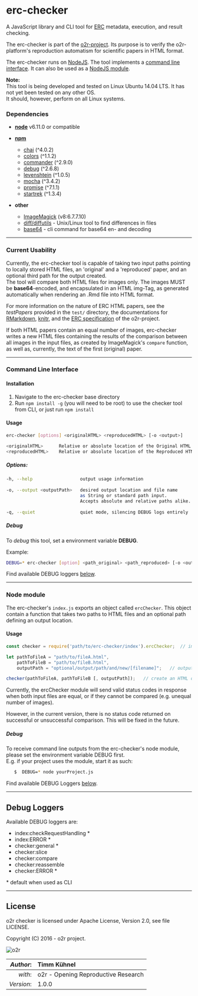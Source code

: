# erc-checker

A JavaScript library and CLI tool for [ERC](https://github.com/o2r-project/erc-spec) metadata, execution, and result checking.  

 
The erc-checker is part of the [o2r-project](http://www.o2r.info/). Its purpose is to verify the o2r-platform's reproduction automatism for scientific papers in HTML format. 

The erc-checker runs on [NodeJS](https://nodejs.org/en/). The tool implements a [command line interface](#command-line-interface). It can also be used as a [NodeJS module](#node-module). 

**Note:**  
This tool is being developed and tested on Linux Ubuntu 14.04 LTS. It has not yet been tested on any other OS.  
It should, however, perform on all Linux systems. 

### Dependencies 
* **[node](nodejs.org)** v6.11.0 or compatible
* **[npm](http://npmjs.com/)**
  * [chai](https://www.npmjs.com/package/chai) (^4.0.2)
  * [colors](https://www.npmjs.com/package/colors) (^1.1.2)
  * [commander](https://www.npmjs.com/package/commander) (^2.9.0)
  * [debug](https://www.npmjs.com/package/debug) (^2.6.8)
  * [levenshtein](https://www.npmjs.com/package/levenshtein) (^1.0.5)
  * [mocha](https://www.npmjs.com/package/mocha) (^3.4.2)
  * [promise](https://www.npmjs.com/package/promise) (^7.1.1)
  * [startrek](https://www.npmjs.com/package/startrek) (^1.3.4)

* **other**
  * [ImageMagick](https://www.imagemagick.org/) (v8:6.7.7.10)
  * [diff/diffutils](https://wiki.ubuntuusers.de/diff/) - Unix/Linux tool to find differences in files 
  * [base64](http://manpages.ubuntu.com/manpages/wily/de/man1/base64.1.html) - cli command for base64 en- and decoding

-------------------------------------------------

### Current Usability

Currently, the erc-checker tool is capable of taking two input paths pointing to locally stored HTML files, an 'original' and a 'reproduced' paper, and an optional third path for the output created.  
The tool will compare both HTML files for images only. The images MUST be __base64__-encoded, and encapsulated in an HTML img-Tag, as generated automatically when rendering an .Rmd file into HTML format. 

For more information on the nature of ERC HTML papers, see the _testPapers_ provided in the `test/` directory, the documentations for [RMarkdown](http://rmarkdown.rstudio.com/), [knitr](https://yihui.name/knitr/), and the [ERC specification](https://github.com/o2r-project/erc-spec) of the o2r-project.

If both HTML papers contain an equal number of images, erc-checker writes a new HTML files containing the results of the comparison between all images in the input files, as created by ImageMagick's `compare` function, as well as, currently, the text of the first (original) paper. 

-------------------------------------------------

### Command Line Interface

#### Installation
1. Navigate to the erc-checker base directory
2. Run `npm install -g` (you will need to be root) to use the checker tool from CLI, or just run `npm install`

#### Usage

``` bash
erc-checker [options] <originalHTML> <reproducedHTML> [-o <output>]
```

``` bash
<originalHTML>		Relative or absolute location of the Original HTML file to be compared.
<reproducedHTML>	Relative or absolute location of the Reproduced HTML file to be compared.
```

##### Options:

``` bash
-h, --help                  output usage information
                               
-o, --output <outputPath>   desired output location and file name 
    			            as String or standard path input.
    			            Accepts absolute and relative paths alike.
                               
-q, --quiet                 quiet mode, silencing DEBUG logs entirely
```

##### Debug

To _debug_ this tool, set a environment variable **DEBUG**.
   
Example:
   
``` bash
DEBUG=* erc-checker [option] <path_original> <path_reproduced> [-o <output>]
```

Find available DEBUG loggers [below](#debug-loggers).


-------------------------------------------------

### Node module

The erc-checker's `index.js` exports an object called `ercChecker`. This object contain a function that takes two paths to HTML files and an optional path defining an output location. 

#### Usage

``` javascript
const checker = require('path/to/erc-checker/index').ercChecker;  // import the ercChecker module

let pathToFileA = "path/to/fileA.html",
    pathToFileB = "path/to/fileB.html",
    outputPath = "optional/output/path/and/new/[filename]";   // output will be named [filename].html

checker(pathToFileA, pathToFileB [, outputPath]);   // create an HTML diff-file, optionally at [outputPath] 
```

Currently, the ercChecker module will send valid status codes in response 
when both input files are equal, or if they cannot be compared (e.g. unequal number of images).

However, in the current version, there is no status code returned on successful or unsuccessful comparison.
This will be fixed in the future.

##### Debug

To receive command line outputs from the erc-checker's node module, please set the environment variable DEBUG first.  
E.g. if your project uses the module, start it as such:
 ``` bash
    $  DEBUG=* node yourProject.js
 ```
 
 Find available DEBUG Loggers [below](#debug-loggers).

-------------------------------------------------

## Debug Loggers

Available DEBUG loggers are:

* index:checkRequestHandling  *
* index:ERROR  *
* checker:general *
* checker:slice
* checker:compare
* checker:reassemble
* checker:ERROR  *

\* default when used as CLI

----------------------------------------------------

## License

o2r checker is licensed under Apache License, Version 2.0, see file LICENSE.

Copyright (C) 2016 - o2r project. 

![o2r](https://avatars3.githubusercontent.com/u/16774537?v=3&s=200)

|  _Author_: | Timm Kühnel |
| -----------------: | :------------- |
|  _with_: | o2r - Opening Reproductive Research |
| _Version_:| 1.0.0 |